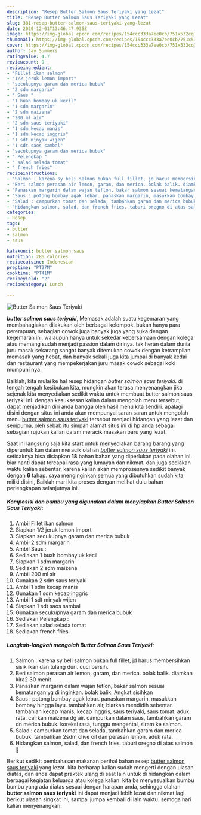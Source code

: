 ```yaml
---
description: "Resep Butter Salmon Saus Teriyaki yang Lezat"
title: "Resep Butter Salmon Saus Teriyaki yang Lezat"
slug: 381-resep-butter-salmon-saus-teriyaki-yang-lezat
date: 2020-12-01T13:46:47.935Z
image: https://img-global.cpcdn.com/recipes/154ccc333a7ee0cb/751x532cq70/butter-salmon-saus-teriyaki-foto-resep-utama.jpg
thumbnail: https://img-global.cpcdn.com/recipes/154ccc333a7ee0cb/751x532cq70/butter-salmon-saus-teriyaki-foto-resep-utama.jpg
cover: https://img-global.cpcdn.com/recipes/154ccc333a7ee0cb/751x532cq70/butter-salmon-saus-teriyaki-foto-resep-utama.jpg
author: Jay Summers
ratingvalue: 4.7
reviewcount: 9
recipeingredient:
- "Fillet ikan salmon"
- "1/2 jeruk lemon import"
- "secukupnya garam dan merica bubuk"
- "2 sdm margarin"
- " Saus "
- "1 buah bombay uk kecil"
- "1 sdm margarin"
- "2 sdm maizena"
- "200 ml air"
- "2 sdm saus teriyaki"
- "1 sdm kecap manis"
- "1 sdm kecap inggris"
- "1 sdt minyak wijen"
- "1 sdt saos sambal"
- "secukupnya garam dan merica bubuk"
- " Pelengkap "
- " salad selada tomat"
- " french fries"
recipeinstructions:
- "Salmon : karena sy beli salmon bukan full fillet, jd harus membersihkan sisik ikan dan tulang duri. cuci bersih."
- "Beri salmon perasan air lemon, garam, dan merica. bolak balik. diamkan kira2 30 menit"
- "Panaskan margarin dalam wajan teflon, bakar salmon sesuai kematangan yg di inginkan. bolak balik. Angkat sisihkan"
- "Saus : potong bombay agak lebar. panaskan margarin, masukkan bombay hingga layu. tambahkan air, biarkan mendidih sebentar. tambahlan kecap manis, kecap inggris, saus teriyaki, saus tomat. aduk rata. cairkan maizena dg air. campurkan dalam saus, tambahkan garam dn merica bubuk. koreksi rasa, tunggu mengental, siram ke salmon."
- "Salad : campurkan tomat dan selada, tambahkan garam dan merica bubuk. tambahkan 2sdm olive oil dan perasan lemon. aduk rata."
- "Hidangkan salmon, salad, dan french fries. taburi oregno di atas salmon 💋"
categories:
- Resep
tags:
- butter
- salmon
- saus

katakunci: butter salmon saus 
nutrition: 286 calories
recipecuisine: Indonesian
preptime: "PT27M"
cooktime: "PT41M"
recipeyield: "2"
recipecategory: Lunch

---
```



![Butter Salmon Saus Teriyaki](https://img-global.cpcdn.com/recipes/154ccc333a7ee0cb/751x532cq70/butter-salmon-saus-teriyaki-foto-resep-utama.jpg)

<b><i>butter salmon saus teriyaki</i></b>, Memasak adalah suatu kegemaran yang membahagiakan dilakukan oleh berbagai kelompok. bukan hanya para perempuan, sebagian cowok juga banyak juga yang suka dengan kegemaran ini. walaupun hanya untuk sekedar kebersamaan dengan kolega atau memang sudah menjadi passion dalam dirinya. tak heran dalam dunia juru masak sekarang sangat banyak ditemukan cowok dengan ketrampilan memasak yang hebat, dan banyak sekali juga kita jumpai di banyak kedai dan restaurant yang mempekerjakan juru masak cowok sebagai koki mumpuni nya.



Baiklah, kita mulai ke hal resep hidangan <i>butter salmon saus teriyaki</i>. di tengah tengah kesibukan kita, mungkin akan terasa menyenangkan jika sejenak kita menyediakan sedikit waktu untuk membuat butter salmon saus teriyaki ini. dengan kesuksesan kalian dalam mengolah menu tersebut, dapat menjadikan diri anda bangga oleh hasil menu kita sendiri. apalagi disini dengan situs ini anda akan mempunyai saran saran untuk mengolah menu <u>butter salmon saus teriyaki</u> tersebut menjadi hidangan yang lezat dan sempurna, oleh sebab itu simpan alamat situs ini di hp anda sebagai sebagian rujukan kalian dalam meracik masakan baru yang lezat.


Saat ini langsung saja kita start untuk menyediakan barang barang yang diperuntuk kan dalam meracik olahan <u><i>butter salmon saus teriyaki</i></u> ini. setidaknya bisa disiapkan <b>18</b> bahan bahan yang diperlukan pada olahan ini. biar nanti dapat tercapai rasa yang lumayan dan nikmat. dan juga sediakan waktu kalian sebentar, karena kalian akan memprosesnya sedikit banyak dengan <b>6</b> tahap. saya menginginkan semua yang dibutuhkan sudah kita miliki disini, Baiklah mari kita proses dengan melihat dulu bahan perlengkapan selanjutnya ini.

<!--inarticleads1-->

##### Komposisi dan bumbu yang digunakan dalam menyiapkan Butter Salmon Saus Teriyaki:

1. Ambil Fillet ikan salmon
1. Siapkan 1/2 jeruk lemon import
1. Siapkan secukupnya garam dan merica bubuk
1. Ambil 2 sdm margarin
1. Ambil  Saus :
1. Sediakan 1 buah bombay uk kecil
1. Siapkan 1 sdm margarin
1. Sediakan 2 sdm maizena
1. Ambil 200 ml air
1. Gunakan 2 sdm saus teriyaki
1. Ambil 1 sdm kecap manis
1. Gunakan 1 sdm kecap inggris
1. Ambil 1 sdt minyak wijen
1. Siapkan 1 sdt saos sambal
1. Gunakan secukupnya garam dan merica bubuk
1. Sediakan  Pelengkap :
1. Sediakan  salad selada tomat
1. Sediakan  french fries




<!--inarticleads2-->

##### Langkah-langkah mengolah Butter Salmon Saus Teriyaki:

1. Salmon : karena sy beli salmon bukan full fillet, jd harus membersihkan sisik ikan dan tulang duri. cuci bersih.
1. Beri salmon perasan air lemon, garam, dan merica. bolak balik. diamkan kira2 30 menit
1. Panaskan margarin dalam wajan teflon, bakar salmon sesuai kematangan yg di inginkan. bolak balik. Angkat sisihkan
1. Saus : potong bombay agak lebar. panaskan margarin, masukkan bombay hingga layu. tambahkan air, biarkan mendidih sebentar. tambahlan kecap manis, kecap inggris, saus teriyaki, saus tomat. aduk rata. cairkan maizena dg air. campurkan dalam saus, tambahkan garam dn merica bubuk. koreksi rasa, tunggu mengental, siram ke salmon.
1. Salad : campurkan tomat dan selada, tambahkan garam dan merica bubuk. tambahkan 2sdm olive oil dan perasan lemon. aduk rata.
1. Hidangkan salmon, salad, dan french fries. taburi oregno di atas salmon 💋




Berikut sedikit pembahasan makanan perihal bahan resep <u>butter salmon saus teriyaki</u> yang lezat. kita berharap kalian sudah mengerti dengan ulasan diatas, dan anda dapat praktek ulang di saat lain untuk di hidangkan dalam berbagai kegiatan keluarga atau kolega kalian. kita bs menyesuaikan bumbu bumbu yang ada diatas sesuai dengan harapan anda, sehingga olahan <b>butter salmon saus teriyaki</b> ini dapat menjadi lebih lezat dan nikmat lagi. berikut ulasan singkat ini, sampai jumpa kembali di lain waktu. semoga hari kalian menyenangkan.

